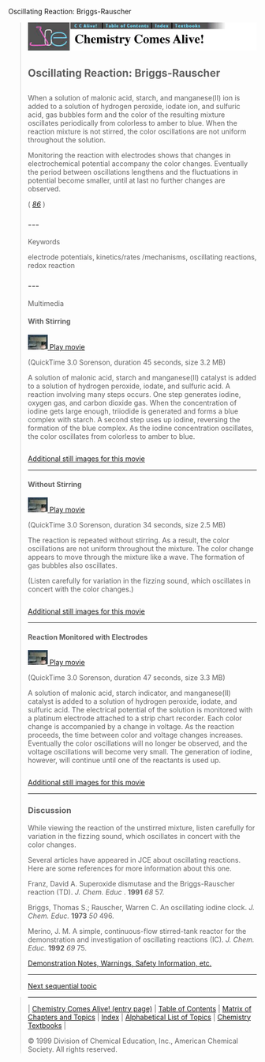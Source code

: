 





 Oscillating Reaction: Briggs-Rauscher
 



> ![Chemistry Comes Alive!](ccahead.gif)
> 
> 
> 
> 
> 
> 
> 
> 
> 
> ## Oscillating Reaction: Briggs-Rauscher
> 
> 
> 
> 
> 
> ## 
> 
> 
> 
> 
> 
>  When a solution of malonic acid, starch, and manganese(II) ion is added to a solution of hydrogen peroxide, iodate ion, and sulfuric acid, gas bubbles form and the color of the resulting mixture oscillates periodically from colorless to amber to blue. When the reaction mixture is not stirred, the color oscillations are not uniform throughout the solution.
>  
> 
> 
> 
>  Monitoring the reaction with electrodes shows that changes in electrochemical potential accompany the color changes. Eventually the period between oscillations lengthens and the fluctuations in potential become smaller, until at last no further changes are observed.
>  
> 
> 
> 
> 
> 
> 
>  (
>  [*86*](CRED86.HTM)
>  )
>  
> 
> 
> 
> 
> ### ---
> 
> 
>  Keywords
> 
> 
> 
> 
>  electrode potentials, kinetics/rates /mechanisms, oscillating reactions, redox reaction
>  
> 
> 
> 
> 
> ### ---
> 
> 
>  Multimedia
> 
> 
> 
> 
> 
> #### With Stirring
> 
> 
> 
> 
> 
> [![](0.JPG)
>  Play movie](../../MVHTM/OSCRXBR/BR1.HTM) 
> 
> 
> 
>  (QuickTime 3.0 Sorenson, duration 45 seconds, size 3.2 MB)
>  
> 
> 
> 
>  A solution of malonic acid, starch and manganese(II) catalyst is added to a solution of hydrogen peroxide, iodate, and sulfuric acid. A reaction involving many steps occurs. One step generates iodine, oxygen gas, and carbon dioxide gas. When the concentration of iodine gets large enough, triiodide is generated and forms a blue complex with starch. A second step uses up iodine, reversing the formation of the blue complex. As the iodine concentration oscillates, the color oscillates from colorless to amber to blue.
>  
> 
> 
> 
> 
> 
> 
> 
> |  |  |  |  |
> | --- | --- | --- | --- |
> 
> 
> 
> 
> 
> 
> [Additional still images
for this movie](../../STHTM/OSCRXBR/BR1.HTM) 
> 
> 
> 
> 
> 
> ---
> 
> 
> 
> 
> 
> #### Without Stirring
> 
> 
> 
> 
> 
> [![](0.JPG)
>  Play movie](../../MVHTM/OSCRXBR/BR2.HTM) 
> 
> 
> 
>  (QuickTime 3.0 Sorenson, duration 34 seconds, size 2.5 MB)
>  
> 
> 
> 
>  The reaction is repeated without stirring. As a result, the color oscillations are not uniform throughout the mixture. The color change appears to move through the mixture like a wave. The formation of gas bubbles also oscillates.
>  
> 
> 
> 
>  (Listen carefully for variation in the fizzing sound, which oscillates in concert with the color changes.)
>  
> 
> 
> 
> 
> 
> 
> 
> |  |  |  |  |
> | --- | --- | --- | --- |
> 
> 
> 
> 
> 
> 
> [Additional still images
for this movie](../../STHTM/OSCRXBR/BR2.HTM) 
> 
> 
> 
> 
> 
> ---
> 
> 
> 
> 
> 
> #### Reaction Monitored with Electrodes
> 
> 
> 
> 
> 
> [![](0.JPG)
>  Play movie](../../MVHTM/OSCRXBR/BR3.HTM) 
> 
> 
> 
>  (QuickTime 3.0 Sorenson, duration 47 seconds, size 3.3 MB)
>  
> 
> 
> 
>  A solution of malonic acid, starch indicator, and manganese(II) catalyst is added to a solution of hydrogen peroxide, iodate, and sulfuric acid. The electrical potential of the solution is monitored with a platinum electrode attached to a strip chart recorder. Each color change is accompanied by a change in voltage. As the reaction proceeds, the time between color and voltage changes increases. Eventually the color oscillations will no longer be observed, and the voltage oscillations will become very small. The generation of iodine, however, will continue until one of the reactants is used up.
>  
> 
> 
> 
> 
> 
> 
> 
> |  |  |  |  |
> | --- | --- | --- | --- |
> 
> 
> 
> 
> 
> 
> [Additional still images
for this movie](../../STHTM/OSCRXBR/BR3.HTM) 
> 
> 
> 
> 
> 
> ---
> 
> 
> 
> 
> ### Discussion
> 
> 
> 
> 
>  While viewing the reaction of the unstirred mixture, 
listen carefully for variation in the fizzing sound, 
which oscillates in concert with the color changes.
>  
> 
> 
> 
>  Several articles have appeared in JCE about oscillating reactions. Here are some references for more information about this one.
>  
> 
> 
> 
>  Franz, David A. Superoxide dismutase and the Briggs-Rauscher reaction (TD).
>  *J. Chem. Educ* 
>  .
>  **1991** 
> *68* 
>  57.
>  
> 
> 
> 
>  Briggs, Thomas S.; Rauscher, Warren C. An oscillating iodine clock.
>  *J. Chem. Educ.* 
> **1973** 
> *50* 
>  496.
>  
> 
> 
> 
>  Merino, J. M. A simple, continuous-flow stirred-tank reactor for the demonstration and investigation of oscillating reactions (IC).
>  *J. Chem. Educ.* 
> **1992** 
> *69* 
>  75.
>  
> 
> 
> 
> 
> 
> 
> [Demonstration Notes, Warnings, Safety Information, etc.](SAFETY.HTM) 
> 
> 
> 
> 
> 
> 
> 
> ---
> 
> 
> 
> 
> [Next sequential topic](../../MAIN/PENITRA/PAGE1.HTM)



> ---
> 
> 
>  |
>  [Chemistry Comes Alive! (entry page)](../../INDEX.HTM) 
>  |
>  [Table of Contents](../../CONTENTS.HTM) 
>  |
>  [Matrix of Chapters and Topics](../../MATRIX.HTM) 
>  |
>  [Index](../../WORDS.HTM) 
>  |
>  [Alphabetical List of Topics](../../ALPHATOP.HTM) 
>  |
>  [Chemistry Textbooks](../../BOOKS.HTM) 
>  |
>  
>  © 1999 Division of Chemical Education, Inc.,
American Chemical Society. All rights reserved.





